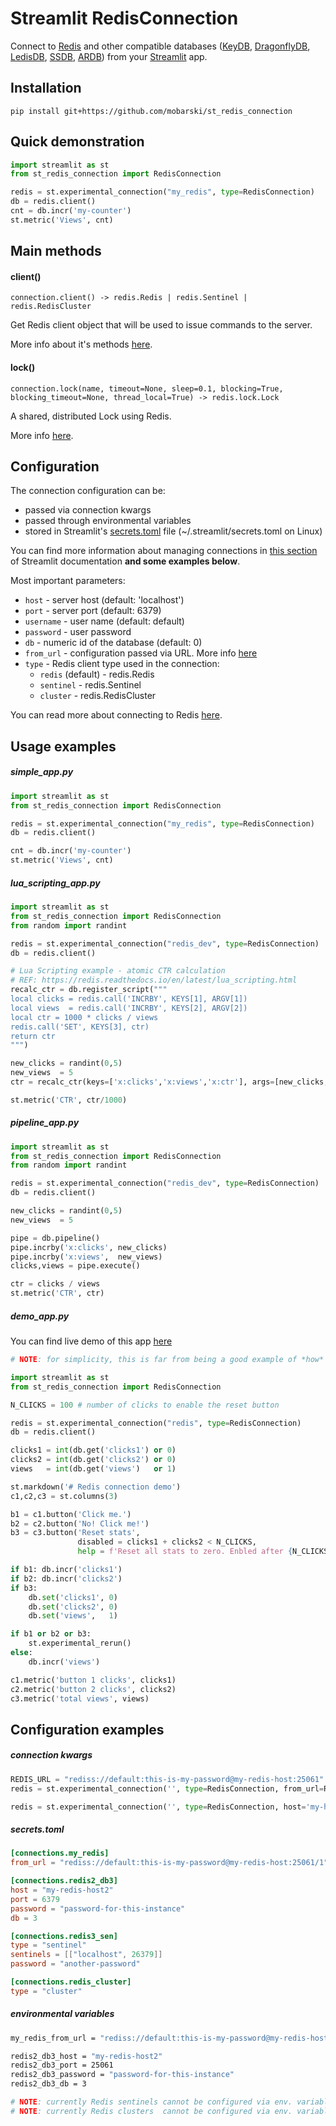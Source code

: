 # Streamlit RedisConnection

Connect to [Redis](https://redis.io/) and other compatible databases ([KeyDB](https://docs.keydb.dev/), [DragonflyDB](https://www.dragonflydb.io/), [LedisDB](https://ledisdb.io/), [SSDB](https://github.com/ideawu/ssdb), [ARDB](https://github.com/yinqiwen/ardb)) from your [Streamlit](https://streamlit.io/) app.



## Installation

`pip install git+https://github.com/mobarski/st_redis_connection`



## Quick demonstration

```python
import streamlit as st
from st_redis_connection import RedisConnection

redis = st.experimental_connection("my_redis", type=RedisConnection)
db = redis.client()
cnt = db.incr('my-counter')
st.metric('Views', cnt)
```



## Main methods



#### client()

`connection.client() -> redis.Redis | redis.Sentinel | redis.RedisCluster`

Get Redis client object that will be used to issue commands to the server.

More info about it's methods [here](https://redis.readthedocs.io/en/latest/commands.html).



#### lock()

`connection.lock(name, timeout=None, sleep=0.1, blocking=True, blocking_timeout=None, thread_local=True) -> redis.lock.Lock`

A shared, distributed Lock using Redis.

More info [here](https://redis.readthedocs.io/en/latest/lock.html).



## Configuration

The connection configuration can be:

- passed via connection kwargs
- passed through environmental variables
- stored in Streamlit's [secrets.toml](https://docs.streamlit.io/library/advanced-features/secrets-management) file (~/.streamlit/secrets.toml on Linux)

You can find more information about managing connections in [this section](https://docs.streamlit.io/library/advanced-features/connecting-to-data#global-secrets-managing-multiple-apps-and-multiple-data-stores) of Streamlit documentation **and some examples below**.

Most important parameters:

- `host` - server host (default: 'localhost')
- `port` - server port (default: 6379)
- `username` - user name (default: default)
- `password` - user password
- `db` - numeric id of the database (default: 0)
- `from_url` - configuration passed via URL. More info [here](https://redis.readthedocs.io/en/latest/connections.html#redis.Redis.from_url)
- `type` - Redis client type used in the connection:
  - `redis` (default) - redis.Redis
  - `sentinel` - redis.Sentinel
  - `cluster` - redis.RedisCluster

You can read more about connecting to Redis [here](https://redis.readthedocs.io/en/latest/connections.html).



## Usage examples



##### simple_app.py

```python
import streamlit as st
from st_redis_connection import RedisConnection

redis = st.experimental_connection("my_redis", type=RedisConnection)
db = redis.client()

cnt = db.incr('my-counter')
st.metric('Views', cnt)
```



##### lua_scripting_app.py

```python
import streamlit as st
from st_redis_connection import RedisConnection
from random import randint

redis = st.experimental_connection("redis_dev", type=RedisConnection)
db = redis.client()

# Lua Scripting example - atomic CTR calculation
# REF: https://redis.readthedocs.io/en/latest/lua_scripting.html
recalc_ctr = db.register_script("""
local clicks = redis.call('INCRBY', KEYS[1], ARGV[1])
local views  = redis.call('INCRBY', KEYS[2], ARGV[2])
local ctr = 1000 * clicks / views
redis.call('SET', KEYS[3], ctr)
return ctr
""")

new_clicks = randint(0,5)
new_views  = 5
ctr = recalc_ctr(keys=['x:clicks','x:views','x:ctr'], args=[new_clicks, new_views])

st.metric('CTR', ctr/1000)
```



##### pipeline_app.py

```python
import streamlit as st
from st_redis_connection import RedisConnection
from random import randint

redis = st.experimental_connection("redis_dev", type=RedisConnection)
db = redis.client()

new_clicks = randint(0,5)
new_views  = 5

pipe = db.pipeline()
pipe.incrby('x:clicks', new_clicks)
pipe.incrby('x:views',  new_views)
clicks,views = pipe.execute()

ctr = clicks / views
st.metric('CTR', ctr)
```



##### demo_app.py

You can find live demo of this app [here](https://redis-connection-demo.streamlit.app/)

```python
# NOTE: for simplicity, this is far from being a good example of *how* to use Redis.

import streamlit as st
from st_redis_connection import RedisConnection

N_CLICKS = 100 # number of clicks to enable the reset button

redis = st.experimental_connection("redis", type=RedisConnection)
db = redis.client()

clicks1 = int(db.get('clicks1') or 0)
clicks2 = int(db.get('clicks2') or 0)
views   = int(db.get('views')   or 1)

st.markdown('# Redis connection demo')
c1,c2,c3 = st.columns(3)

b1 = c1.button('Click me.')
b2 = c2.button('No! Click me!')
b3 = c3.button('Reset stats',
               disabled = clicks1 + clicks2 < N_CLICKS,
               help = f'Reset all stats to zero. Enbled after {N_CLICKS} clicks.')

if b1: db.incr('clicks1')
if b2: db.incr('clicks2')
if b3:
    db.set('clicks1', 0)
    db.set('clicks2', 0)
    db.set('views',   1)

if b1 or b2 or b3:
    st.experimental_rerun()
else:
    db.incr('views')

c1.metric('button 1 clicks', clicks1)
c2.metric('button 2 clicks', clicks2)
c3.metric('total views', views)
```



## Configuration examples



##### connection kwargs

```python
REDIS_URL = "rediss://default:this-is-my-password@my-redis-host:25061"
redis = st.experimental_connection('', type=RedisConnection, from_url=REDIS_URL)
```

```python
redis = st.experimental_connection('', type=RedisConnection, host='my-host', port=1234, password='my-password', db=2)
```



##### secrets.toml

```toml
[connections.my_redis]
from_url = "rediss://default:this-is-my-password@my-redis-host:25061/1"

[connections.redis2_db3]
host = "my-redis-host2"
port = 6379
password = "password-for-this-instance"
db = 3

[connections.redis3_sen]
type = "sentinel"
sentinels = [["localhost", 26379]]
password = "another-password"

[connections.redis_cluster]
type = "cluster"
```



##### environmental variables

```bash
my_redis_from_url = "rediss://default:this-is-my-password@my-redis-host:25061/1"

redis2_db3_host = "my-redis-host2"
redis2_db3_port = 25061
redis2_db3_password = "password-for-this-instance"
redis2_db3_db = 3

# NOTE: currently Redis sentinels cannot be configured via env. variables
# NOTE: currently Redis clusters  cannot be configured via env. variables
```





